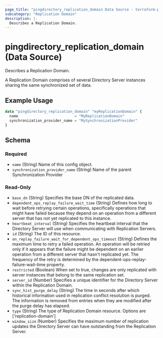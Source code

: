 ```yaml
---
page_title: "pingdirectory_replication_domain Data Source - terraform-provider-pingdirectory"
subcategory: "Replication Domain"
description: |-
  Describes a Replication Domain.
---
```


# pingdirectory_replication_domain (Data Source)

Describes a Replication Domain.

A Replication Domain comprises of several Directory Server instances sharing the same synchronized set of data.

## Example Usage

```terraform
data "pingdirectory_replication_domain" "myReplicationDomain" {
  name                          = "MyReplicationDomain"
  synchronization_provider_name = "MySynchronizationProvider"
}
```

<!-- schema generated by tfplugindocs -->
## Schema

### Required

- `name` (String) Name of this config object.
- `synchronization_provider_name` (String) Name of the parent Synchronization Provider

### Read-Only

- `base_dn` (String) Specifies the base DN of the replicated data.
- `dependent_ops_replay_failure_wait_time` (String) Defines how long to wait before retrying certain operations, specifically operations that might have failed because they depend on an operation from a different server that has not yet replicated to this instance.
- `heartbeat_interval` (String) Specifies the heartbeat interval that the Directory Server will use when communicating with Replication Servers.
- `id` (String) The ID of this resource.
- `on_replay_failure_wait_for_dependent_ops_timeout` (String) Defines the maximum time to retry a failed operation. An operation will be retried only if it appears that the failure might be dependent on an earlier operation from a different server that hasn't replicated yet. The frequency of the retry is determined by the dependent-ops-replay-failure-wait-time property.
- `restricted` (Boolean) When set to true, changes are only replicated with server instances that belong to the same replication set.
- `server_id` (Number) Specifies a unique identifier for the Directory Server within the Replication Domain.
- `sync_hist_purge_delay` (String) The time in seconds after which historical information used in replication conflict resolution is purged. The information is removed from entries when they are modified after the purge delay has elapsed.
- `type` (String) The type of Replication Domain resource. Options are ['replication-domain']
- `window_size` (Number) Specifies the maximum number of replication updates the Directory Server can have outstanding from the Replication Server.

